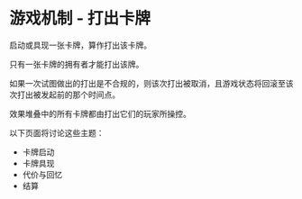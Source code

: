 # 游戏机制 - 打出卡牌

启动或具现一张卡牌，算作打出该卡牌。

只有一张卡牌的拥有者才能打出该牌。

如果一次试图做出的打出是不合规的，则该次打出被取消，且游戏状态将回滚至该次打出被发起前的那个时间点。

效果堆叠中的所有卡牌都由打出它们的玩家所操控。

以下页面将讨论这些主题：

* 卡牌启动
* 卡牌具现
* 代价与回忆
* 结算
